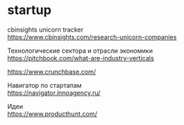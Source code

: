 # startup

cbinsights unicorn tracker  
https://www.cbinsights.com/research-unicorn-companies  

Технологические сектора и отрасли экономики  
https://pitchbook.com/what-are-industry-verticals  

https://www.crunchbase.com/  

Навигатор по стартапам  
https://navigator.innoagency.ru/

Идеи  
https://www.producthunt.com/  
